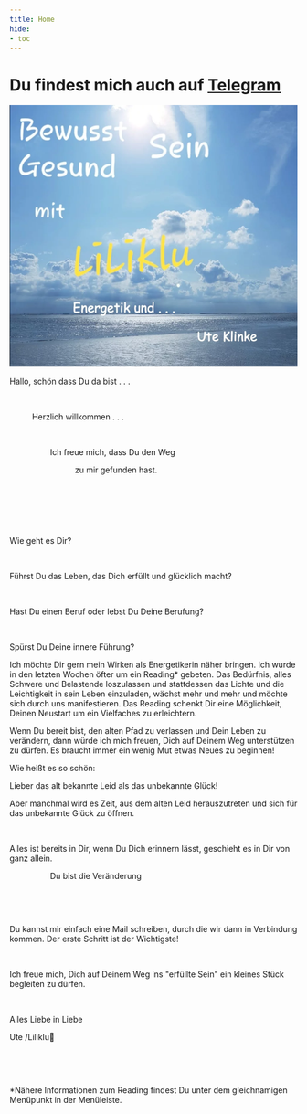 ```yaml
---
title: Home
hide:
- toc
---
```

# Du findest mich auch auf [Telegram](https://t.me/Liliklu)

![](img/opener.png)

Hallo, schön dass Du da bist . . .  

            

          Herzlich willkommen . . .

​

                  Ich freue mich, dass Du den Weg          



                             zu mir gefunden hast.

​

                         

​

Wie geht es Dir?

​

Führst Du das Leben, das Dich erfüllt und glücklich macht?

​

Hast Du einen Beruf oder lebst Du Deine Berufung?

​

Spürst Du Deine innere Führung?


Ich möchte Dir gern mein Wirken als Energetikerin näher bringen. Ich wurde in den letzten Wochen öfter um ein Reading* gebeten. Das Bedürfnis, alles Schwere und Belastende loszulassen und stattdessen das Lichte und die Leichtigkeit in sein Leben einzuladen, wächst mehr und mehr und möchte sich durch uns manifestieren. Das Reading schenkt Dir eine Möglichkeit, Deinen Neustart um ein Vielfaches zu erleichtern.


Wenn Du bereit bist, den alten Pfad zu verlassen und Dein Leben zu verändern, dann würde ich mich freuen, Dich auf Deinem Weg unterstützen zu dürfen. Es braucht immer ein wenig Mut etwas Neues zu beginnen!



Wie heißt es so schön:

Lieber das alt bekannte Leid als das unbekannte Glück!



Aber manchmal wird es Zeit, aus dem alten Leid herauszutreten und sich für das unbekannte Glück zu öffnen.

​

Alles ist bereits in Dir, wenn Du Dich erinnern lässt, geschieht es in Dir von ganz allein. 

                  Du bist die Veränderung

​

​

Du kannst mir einfach eine Mail schreiben, durch die wir dann in Verbindung kommen. Der erste Schritt ist der Wichtigste!

​

Ich freue mich, Dich auf Deinem Weg ins "erfüllte Sein" ein kleines Stück begleiten zu dürfen.


​

Alles Liebe in Liebe



Ute /Liliklu🦋

​

​

*Nähere Informationen zum Reading findest Du unter dem gleichnamigen Menüpunkt in der Menüleiste.

​
